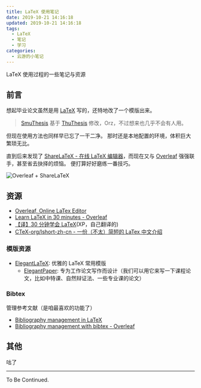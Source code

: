 ```yaml
---
title: LaTeX 使用笔记
date: 2019-10-21 14:16:18
updated: 2019-10-21 14:16:18
tags:
  - LaTeX
  - 笔记
  - 学习
categories:
  - 云游的小笔记
---
```


LaTeX 使用过程的一些笔记与资源

<!-- more -->

## 前言

想起毕业论文虽然是用 [LaTeX](https://baike.baidu.com/item/LaTeX) 写的，还特地改了一个模版出来。

> [SmuThesis](https://github.com/YunYouJun/smuthesis) 基于 [ThuThesis](https://github.com/xueruini/thuthesis) 修改，Orz，不过想来也几乎不会有人用。

但现在使用方法也同样早已忘了一干二净。
那时还是本地配置的环境，体积巨大繁琐无比。

直到后来发现了 [ShareLaTeX - 在线 LaTeX 编辑器](https://www.sharelatex.com/)，而现在又与 [Overleaf](https://www.overleaf.com) 强强联手，甚至省去抉择的烦恼。
便打算好好磨练一番技巧。

![Overleaf + ShareLaTeX](https://www.sharelatex.com/img/ol_plus_sl.png)

## 资源

- [Overleaf, Online LaTex Editor](https://www.overleaf.com)
- [Learn LaTeX in 30 minutes - Overleaf](https://cn.overleaf.com/learn/latex/Learn_LaTeX_in_30_minutes)
- [【译】30 分钟学会 LaTeX](https://yunyoujun.cn/share/trans-learn-latex-in-30-minutes/)(XP，自己翻译的)
- [CTeX-org/lshort-zh-cn - 一份（不太）简短的 LaTex 中文介绍](https://github.com/CTeX-org/lshort-zh-cn/releases)

### 模版资源

- [ElegantLaTeX](https://github.com/ElegantLaTeX): 优雅的 LaTeX 常用模版
  - [ElegantPaper](https://github.com/ElegantLaTeX/ElegantPaper): 专为工作论文写作而设计（我们可以用它来写一下课程论文，比如中特课、自然辩证法、一些专业课的论文）

### Bibtex

管理参考文献（是咱最喜欢的功能了）

- [Bibliography management in LaTeX](https://www.overleaf.com/learn/latex/Bibliography_management_in_LaTeX)
- [Bibliography management with bibtex - Overleaf](https://www.overleaf.com/learn/latex/Bibliography_management_with_bibtex)

## 其他

咕了

---

To Be Continued.
